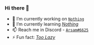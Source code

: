 ### Hi there 👋


- 🔭 I’m currently working on [`Nothing`](https://google.com)
- 🌱 I’m currently learning [_Nothing_](https://google.com)
- 📫 Reach me in Discord - [`Arsam#6625`](https://discord.com/users/478631528180613132)
- ⚡ Fun fact: [_Too Lazy_](https://google.com)
